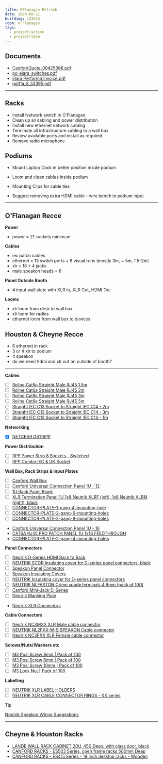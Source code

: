 ```yaml
---
title: OFlanagan-Refresh
date: 2024-08-21
building: 123SSG
room: O'Flanagan
tags:
  - project/active
  - project/team
---
```


## Documents
- [CanfordQuote_00425366.pdf](https://rcsicampus-my.sharepoint.com/:b:/r/personal/owenmccarthy_rcsi_com/Documents/Archive/CanfordQuote_00425366.pdf?csf=1&web=1&e=aliuAu)
- [po_elara_switches.pdf](https://rcsicampus-my.sharepoint.com/:b:/r/personal/owenmccarthy_rcsi_com/Documents/Archive/po_elara_switches.pdf?csf=1&web=1&e=d72enY)
- [Elara Performa Invoice.pdf](https://rcsicampus-my.sharepoint.com/:b:/r/personal/owenmccarthy_rcsi_com/Documents/Archive/Elara%20Performa%20Invoice.pdf?csf=1&web=1&e=rNHQP8)
- [po01a_8_52395.pdf](https://rcsicampus-my.sharepoint.com/:b:/r/personal/owenmccarthy_rcsi_com/Documents/Archive/po01a_8_52395.pdf?csf=1&web=1&e=tpAnT6)

---

## Racks
- Install Network switch in O'Flanagan
- Clean up all cabling and power distribution
- Install new ethernet network cabling
- Terminate all infrastructure cabling to a wall box
- Review available ports and install as required
- Remove radio microphone
## Podiums
- Mount Laptop Dock in better position inside podium
- Loom and clean cables inside podium
- Mounting Clips for cable ties

- Suggest removing extra HDMI cable - wire bench to podium input

---
## O'Flanagan  Recce

**Power**
- power = 21 sockets minimum

**Cables**
- iec patch cables
- ethernet = 13 switch ports + 6 visual runs (mostly 3m, ~ 5m, 1.5-2m)
- xlr = 18 + 4 jacks
- male speakon heads = 6

**Panel Outside Booth**
- 4 input wall plate with XLR in, XLR Out, HDMI Out

**Looms**
- xlr loom from desk to wall box
- xlr loom for radios
- ethernet loom from wall box to devices

## Houston & Cheyne Recce
- 6 ethernet in rack
- 3 or 4 xlr to podium
- 4 speakon
- do we need hdmi and xlr out on outside of booth?


---

**Cables**
- [ ] [Roline Cat6a Straight Male RJ45 1.5m](https://ie.rs-online.com/web/p/ethernet-cable/2660731?gb=s)
- [ ] [Roline Cat6a Straight Male RJ45 2m](https://ie.rs-online.com/web/p/ethernet-cable/1973633?gb=s)
- [ ] [Roline Cat6a Straight Male RJ45 3m](https://ie.rs-online.com/web/p/ethernet-cable/1973648?gb=s)
- [ ] [Roline Cat6a Straight Male RJ45 5m](https://ie.rs-online.com/web/p/ethernet-cable/1973587?gb=s)
- [ ] [Straight IEC C13 Socket to Straight IEC C14 - 2m](https://ie.rs-online.com/web/p/power-cords/1373345)
- [ ] [Straight IEC C13 Socket to Straight IEC C14 - 3m](https://ie.rs-online.com/web/p/power-cords/1230940)
- [ ] [Straight IEC C13 Socket to Straight IEC C14 - 1m](https://ie.rs-online.com/web/p/power-cords/1373339)

**Networking**
- [x] [NETGEAR GS116PP](https://www.elara.ie/productdetail.aspx?manufacturer=NETGEAR&mancode=GS116PP-100EUS&productcode=MME0714416)

**Power Distribution**
- [ ] [RPP Power Strip 8 Sockets - Switched](https://www.canford.co.uk/Products/2025194/42-6002_RPP-POWER-DISTRIBUTION-UNIT-X198S)
- [ ] [RPP Combo IEC & UK Socket](https://www.canford.co.uk/RPP-POWER-DISTRIBUTION-UNITS-Rackmount-combination-type)

**Wall Box, Rack Strips & Input Plates**
- [ ] [Canford Wall Box](https://www.canford.co.uk/CANFORD-RACKBOX-Wall-racks-steel)
- [ ] [Canford Universal Connection Panel 1U - 12](https://www.canford.co.uk/Products/2015902/45-3367_CANFORD-UNIVERSAL-CONNECTION-PANEL-Kit-1U-1x12-black)
- [ ] [1U Rack Panel Blank](https://www.canford.co.uk/Products/19-2121_CANFORD-RACK-PANEL-BLANK-FULL-WIDTH-1U-Flat-aluminium-black-anodised)
- [ ] [XLR Termination Panel 1U 1x8 Neutrik XLRF (left), 1x8 Neutrik XLRM (right), black](https://www.canford.co.uk/Products/20266/45-3321_CANFORD-XLR-TERMINATION-PANEL-1U-1x8-Neutrik-XLRF-left-1x8-Neutrik-XLRM-right-black)
- [ ] [CONNECTOR-PLATE-1-gang-4-mounting-hole](https://www.canford.co.uk/Products/20244/49-607_CANFORD-F41B-CONNECTOR-PLATE-1-gang-4-mounting-hole-black)
- [ ] [CONNECTOR-PLATE-2-gang-6-mounting-holes](https://www.canford.co.uk/Products/20244/49-619_CANFORD-F6B-CONNECTOR-PLATE-2-gang-6-mounting-holes-black)
- [ ] [CONNECTOR-PLATE-2-gang-8-mounting-holes](https://www.canford.co.uk/Products/20244/49-621_CANFORD-F8B-CONNECTOR-PLATE-2-gang-8-mounting-holes-black)
- [Canford Universal Connection Panel 1U - 16](https://www.canford.co.uk/Products/2015902/45-3391_CANFORD-UNIVERSAL-CONNECTION-PANEL-Kit-1U-1x16-black)
- [CAT6A RJ45 PRO PATCH PANEL 1U 1x16 FEEDTHROUGH](https://www.canford.co.uk/Products/2011403/45-3535_CANFORD-CAT6A-RJ45-PRO-PATCH-PANEL-1U-1x16-FEEDTHROUGH-Screened-black)
- [CONNECTOR-PLATE-2-gang-4-mounting-holes](https://www.canford.co.uk/Products/20244/49-617_CANFORD-F4B-CONNECTOR-PLATE-2-gang-4-mounting-holes-black)

**Panel Connectors**
- [ ] [Neutrik D-Series HDMI Back to Back](https://www.canford.co.uk/NEUTRIK-HDMI-CONNECTORS-Panel-Universal-D-Series-Back-to-back)
- [ ] [NEUTRIK SCDR Insulating cover for D-series panel connectors, black](https://www.canford.co.uk/Products/46-4022_NEUTRIK-SCDR-Insulating-cover-for-D-series-panel-connectors-black)
- [ ] [Speakon Panel Connector](https://www.canford.co.uk/NEUTRIK-SPEAKON-LOUDSPEAKER-CONNECTORS-Panel-types)
- [ ] [Speakon Insulating Covers](https://www.canford.co.uk/Products/42-029_CANFORD-SCDR-NAC-Insulating-cover-for-NAC3MP-panel-connectors-red)
- [ ] [NEUTRIK Insulating cover for D-series panel connectors](https://www.canford.co.uk/Products/2023990/46-4022_NEUTRIK-SCDR-Insulating-cover-for-D-series-panel-connectors-black)
- [ ] [NEUTRIK NLFASTON Crimp spade terminals 4.8mm (pack of 100)](https://www.canford.co.uk/Products/43-047_NEUTRIK-NLFASTON-Crimp-spade-terminals-4.8mm-pack-of-100)
- [ ] [Canford Mini-Jack D-Series](https://www.canford.co.uk/Products/2015907/49-290_CANFORD-D-SERIES-3.5mm-3-pole-jack-black)
- [ ] [Neutrik Blanking Plate](https://www.canford.co.uk/Products/2024027/40-992_NEUTRIK-DBA-BL-XLR-BLANKING-PLATE-D-series-surface-mount-black)
- [Neutrik XLR Connectors](https://www.canford.co.uk/NEUTRIK-XLR-PANEL-CONNECTORS-D-L-series)

**Cable Connectors**
- [ ] [Neutrik NC3MXX XLR Male cable connector](https://www.canford.co.uk/Products/41-032_NEUTRIK-NC3MXX-XLR-Male-cable-connector-nickel-shell-silver-plated-contacts)
- [ ] [NEUTRIK NL2FXX-W-S SPEAKON Cable connector](https://www.canford.co.uk/Products/43-0031_NEUTRIK-NL2FXX-W-S-SPEAKON-Cable-connector-6-12mm)
- [ ] [Neutrik NC3FXX XLR Female cable connector](https://www.canford.co.uk/Products/41-031_NEUTRIK-NC3FXX-XLR-Female-cable-connector-nickel-shell-silver-plated-contacts)

**Screws/Nuts/Washers etc**
- [ ] [M3 Posi Screw 8mm | Pack of 100](https://www.canford.co.uk/Products/2024023/14-322_M3-POZI-SCREW-Csk-MS-CB-8mm-pack-of-100)
- [ ] [M3 Posi Screw 6mm | Pack of 100](https://www.canford.co.uk/Products/2024023/14-321_M3-POZI-SCREW-Csk-MS-CB-6mm-pack-of-100)
- [ ] [M3 Posi Screw 10mm | Pack of 100](https://www.canford.co.uk/Products/2024023/14-323_M3-POZI-SCREW-Csk-MS-CB-10mm-pack-of-100)
- [ ] [M3 Lock Nut | Pack of 100](https://www.canford.co.uk/Products/14-081_M3-NYLOC-NUT-Type-P-MS-ZCP-pack-of-100)

**Labelling**
- [ ] [NEUTRIK XLR LABEL HOLDERS](https://www.canford.co.uk/NEUTRIK-XLR-LABEL-HOLDERS)
- [ ] [NEUTRIK XLR CABLE CONNECTOR RINGS - XX series](https://www.canford.co.uk/NEUTRIK-XLR-CABLE-CONNECTOR-RINGS-XX-series)

>[!Tip]
> [Neutrik Speakon Wiring Suggestions](https://www.canford.co.uk/ProductResources/resources/N/Neutrik/Neutrik%20Speakon%20wiring%20suggestions.pdf)

---
## Cheyne & Houston Racks
- [LANDE WALL RACK CABINET 20U, 450 Deep, with glass door, black](https://www.canford.co.uk/Products/2027171/15-5505_LANDE-PROLINE-PR20U6045-BL-WALL-RACK-CABINET-20U-450d-with-glass-door-black)
- [CANFORD RACKS - ES503 Series, open frame racks 500mm Deep](https://www.canford.co.uk/CANFORD-RACKS-ES503-Series-open-frame-racks)
- [CANFORD RACKS - ES415 Series - 19 Inch desktop racks - Wooden](https://www.canford.co.uk/Desktop-wooden-racks-cabinets-and-fittings/CANFORD-RACKS-ES415-Series-19-Inch-desktop-racks-Wooden)
